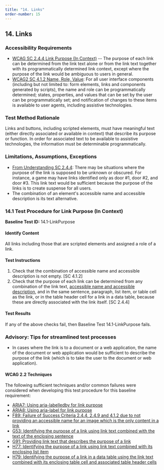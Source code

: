 ```yaml
---
title: "14. Links"
order-number: 15
---
```

## 14. Links

### Accessibility Requirements

-   [WCAG SC 2.4.4 Link Purpose (In Context)](https://www.w3.org/WAI/WCAG22/Understanding/link-purpose-in-context) -- The purpose of each link can be determined from the link text alone or from the link text together with its programmatically determined link context, except where the purpose of the link would be ambiguous to users in general.
-   [WCAG2 SC 4.1.2 Name, Role, Value](https://www.w3.org/WAI/WCAG22/Understanding/name-role-value): For all user interface components (including but not limited to: form elements, links and components generated by scripts), the name and role can be programmatically determined; states, properties, and values that can be set by the user can be programmatically set; and notification of changes to these items is available to user agents, including assistive technologies.

### Test Method Rationale

Links and buttons, including scripted elements, must have meaningful text (either directly associated or available in context) that describe its purpose or function. In order for associated text to be available to assistive technologies, the information must be determinable programmatically.

### Limitations, Assumptions, Exceptions

-   [From Understanding SC 2.4.4](https://www.w3.org/WAI/WCAG22/Understanding/link-purpose-in-context): There may be situations where the purpose of the link is supposed to be unknown or obscured. For instance, a game may have links identified only as door \#1, door \#2, and door \#3. This link text would be sufficient because the purpose of the links is to create suspense for all users.
-   The combination of an element's accessible name and accessible description is its text alternative.

### 14.1 Test Procedure for Link Purpose (In Context)

**Baseline Test ID:** 14.1-LinkPurpose
#### Identify Content
<p id="1IC">All links including those that are scripted elements and assigned a role of a link.</p>

#### Test Instructions
<ol id="1TI">
    <li id="1TI-1">Check that the combination of accessible name and accessible description is not empty. [SC 4.1.2]</li>
    <li id="1TI-2">Check that the purpose of each link can be determined from any combination of the link text, <a href="https://www.w3.org/TR/html-aam-1.0/#accessible-name-and-description-computation" target="_blank" rel="noopener">accessible name and accessible description</a>, and in the same sentence, paragraph, list item, or table cell as the link, or in the table header cell for a link in a data table, because these are directly associated with the link itself. [SC 2.4.4]</li>
</ol>

#### Test Results
<p id="1TR">If any of the above checks fail, then Baseline Test 14.1-LinkPurpose fails.</p>

### Advisory: Tips for streamlined test processes

-   In cases where the link is to a document or a web application, the name of the document or web application would be sufficient to describe the purpose of the link (which is to take the user to the document or web application).

#### WCAG 2.2 Techniques
The following sufficient techniques and/or common failures were considered when developing this test procedure for this baseline requirement:
-   [ARIA7: Using aria-labelledby for link purpose](https://www.w3.org/WAI/WCAG22/Techniques/aria/ARIA7)
-   [ARIA8: Using aria-label for link purpose](https://www.w3.org/WAI/WCAG22/Techniques/aria/ARIA8)
-   [F89: Failure of Success Criteria 2.4.4, 2.4.9 and 4.1.2 due to not providing an accessible name for an image which is the only content in a link](https://www.w3.org/WAI/WCAG22/Techniques/failures/F89)
-   [G53: Identifying the purpose of a link using link text combined with the text of the enclosing sentence](https://www.w3.org/WAI/WCAG22/Techniques/general/G53)
-   [G91: Providing link text that describes the purpose of a link](https://www.w3.org/WAI/WCAG22/Techniques/general/G91)
-   [H77: Identifying the purpose of a link using link text combined with its enclosing list item](https://www.w3.org/WAI/WCAG22/Techniques/html/H77)
-   [H79: Identifying the purpose of a link in a data table using the link text combined with its enclosing table cell and associated table header cells](https://www.w3.org/WAI/WCAG22/Techniques/html/H79)
